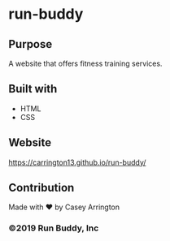 # run-buddy

## Purpose
A website that offers fitness training services.

## Built with
* HTML
* CSS

## Website
https://carrington13.github.io/run-buddy/

## Contribution
Made with ❤️ by Casey Arrington

### ©️2019 Run Buddy, Inc
